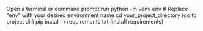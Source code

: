 Open a terminal or command prompt run python -m venv env # Replace "env" with your desired environment name
cd your_project_directory (go to project dir)
pip install -r requirements.txt (install requirements)
